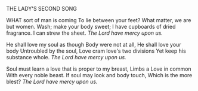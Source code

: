 THE LADY'S SECOND SONG

WHAT sort of man is coming
To lie between your feet?
What matter, we are but women.
Wash; make your body sweet;
I have cupboards of dried fragrance.
I can strew the sheet.
*The Lord have mercy upon us.*

He shall love my soul as though
Body were not at all,
He shall love your body
Untroubled by the soul,
Love cram love's two divisions
Yet keep his substance whole.
*The Lord have mercy upon us.*

Soul must learn a love that is
proper to my breast,
Limbs a Love in common
With every noble beast.
If soul may look and body touch,
Which is the more blest?
*The Lord have mercy upon us.*
